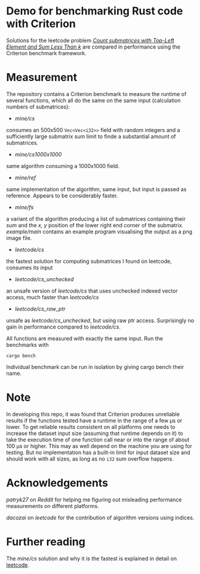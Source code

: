 # Demo for benchmarking Rust code with Criterion

Solutions for the leetcode problem [_Count submatrices with Top-Left Element and Sum Less Than k_](https://leetcode.com/problems/count-submatrices-with-top-left-element-and-sum-less-than-k/description/) are compared in 
performance using the Criterion benchmark framework.

# Measurement

The repository contains a Criterion benchmark to measure the runtime of several functions, which
all do the same on the same input (calculation numbers of submatrices):

- *mine/cs* 

consumes an 500x500 `Vec<Vec<i32>>` field with random integers and a sufficiently
large submatrix sum limit to finde a substantial amount of submatrices.

- *mine/cs1000x1000*

same algorithm consuming a 1000x1000 field.

- *mine/ref*

same implementation of the algorithm, same input, but input is passed as reference.
Appears to be considerably faster.

- *mine/fs*

a variant of the algorithm producing a list of submatrices containing their *sum* and
the *x, y* position of the lower right end corner of the submatrix. _example/main_ contains
an example program visualising the output as a png image file.

- *leetcode/cs*

the fastest solution for computing submatrices I found on leetcode, consumes its input

- *leetcode/cs_unchecked*

an unsafe version of _leetcode/cs_ that uses unchecked indexed vector access, much 
faster than *leetcode/cs*

- *leetcode/cs_raw_ptr*

unsafe as *leetcode/cs_unchecked*, but using raw ptr access. Surprisingly no gain in performance
compared to _leetcode/cs_.

All functions are measured with exactly the same input. Run the benchmarks with

```
cargo bench
```

Individual benchmark can be run in isolation by giving cargo bench their name.

# Note
In developing this repo, it was found that Criterion produces unreliable 
results if the functions tested have a runtime in the range of a few µs or lower.
To get reliable results consistent on all platforms one needs to increase the
dataset input size (assuming that runtime depends on it) to take the execution
time of one function call near or into the range of about 100 µs or higher. This
may as well depend on the machine you are using for testing. But no implementation
has a built-in limit for input dataset size and should work with all sizes, as
long as no `i32` sum overflow happens.

# Acknowledgements

*patryk27* on *Reddit* for helping me figuring out misleading performance measurements
on different platforms.

*dacozai* on *leetcode* for the contribution of algorithm versions using indices.

# Further reading

The *mine/cs* solution and why it is the fastest is explained in detail on [leetcode](https://leetcode.com/problems/count-submatrices-with-top-left-element-and-sum-less-than-k/solutions/4849239/the-return-of-the-iterators-or-why-it-is-good-to-be-lazy).